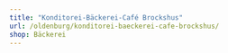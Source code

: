 ```yaml
---
title: "Konditorei-Bäckerei-Café Brockshus"
url: /oldenburg/konditorei-baeckerei-cafe-brockshus/
shop: Bäckerei
---
```

